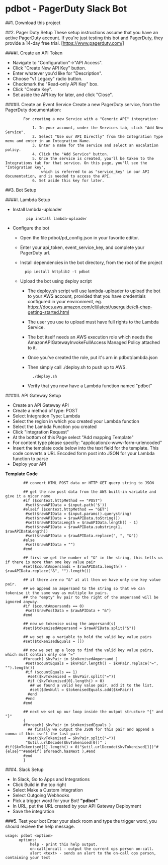 # pdbot - PagerDuty Slack Bot

##1. Download this project

##2. Pager Duty Setup
These setup instructions assume that you have an active PagerDuty account. If you're just testing this bot and PagerDuty, they provide a 14-day free trial. [https://www.pagerduty.com/]

####I. Create an API Token

- Navigate to "Configuration"->"API Access".
- Click "Create New API Key" button.
- Enter whatever you'd like for "Description".
- Choose "v1 Legacy" radio button.
- Checkmark the "Read-only API Key" box.
- Click "Create Key".
- Set aside the API key for later, and click "Close".


####II. Create an Event Service
 Create a new PagerDuty service, from the PagerDuty documentation:
			
			For creating a new Service with a "Generic API" integration:

				1. In your account, under the Services tab, click "Add New Service".
				2. Select "Use our API Directly" from the Integration Type menu and enter in an Integration Name.
				3. Enter a name for the service and select an escalation policy.
				4. Click the "Add Service" button.
				5. Once the service is created, you'll be taken to the Integrations tab for that service. On this page, you'll see the "Integration key", 
					which is referred to as "service_key" in our API documentation, and is needed to access the API.
				6. Set aside this key for later.
		
##3. Bot Setup

####I. Lambda Setup
- Install lambda-uploader
	
			pip install lambda-uploader

- Configure the bot
	* Open the file pdbot/pd_config.json in your favorite editor.
	*  Enter your api_token, event_service_key, and complete your PagerDuty url.
	* Install dependencies in the bot directory, from the root of the project
	
			pip install httplib2 -t pdbot

	* Upload the bot using deploy script
		* The deploy.sh script will use lambda-uploader to upload the bot to your AWS account, provided that you have credentials configured in your environment, eg. https://docs.aws.amazon.com/cli/latest/userguide/cli-chap-getting-started.html
		* The user you use to upload must have full rights to the Lambda Service.
		* The bot itself needs an AWS execution role which needs the AmazonAPIGatewayInvokeFullAccess Managed Policy attached to it.
		* Once you've created the role, put it's arn in pdbot/lambda.json
		* Then simply call ./deploy.sh to push up to AWS.
		
				./deploy.sh
			
		* Verify that you now have a Lambda function named "pdbot"


####II. API Gateway Setup
- Create an API Gateway API
- Create a method of type: POST
- Select Integration Type: Lambda
- Select the region in which you created your Lambda function
- Select the Lambda Function you created
- Click "Integration Request"
- At the bottom of this Page select "Add mapping Template"
- For content type please specify: "application/x-www-form-urlencoded"
- Insert the template code below into the text field for the template. This code converts a 			URL Encoded form post into JSON for your Lambda function to parse
- Deploy your API

**Template Code**	
		
			## convert HTML POST data or HTTP GET query string to JSON
	
			## get the raw post data from the AWS built-in variable and give it a nicer name
			#if ($context.httpMethod == "POST")
			 #set($rawAPIData = $input.path('$'))
			#elseif ($context.httpMethod == "GET")
			 #set($rawAPIData = $input.params().querystring)
			 #set($rawAPIData = $rawAPIData.toString())
			 #set($rawAPIDataLength = $rawAPIData.length() - 1)
			 #set($rawAPIData = $rawAPIData.substring(1, $rawAPIDataLength))
			 #set($rawAPIData = $rawAPIData.replace(", ", "&"))
			#else
			 #set($rawAPIData = "")
			#end
	
			## first we get the number of "&" in the string, this tells us if there is more than one key value pair
			#set($countAmpersands = $rawAPIData.length() - $rawAPIData.replace("&", "").length())
	
			## if there are no "&" at all then we have only one key value pair.
			## we append an ampersand to the string so that we can tokenise it the same way as multiple kv pairs.
			## the "empty" kv pair to the right of the ampersand will be ignored anyway.
			#if ($countAmpersands == 0)
			 #set($rawPostData = $rawAPIData + "&")
			#end
	
			## now we tokenise using the ampersand(s)
			#set($tokenisedAmpersand = $rawAPIData.split("&"))
	
			## we set up a variable to hold the valid key value pairs
			#set($tokenisedEquals = [])
	
			## now we set up a loop to find the valid key value pairs, which must contain only one "="
			#foreach( $kvPair in $tokenisedAmpersand )
			 #set($countEquals = $kvPair.length() - $kvPair.replace("=", "").length())
			 #if ($countEquals == 1)
			  #set($kvTokenised = $kvPair.split("="))
			  #if ($kvTokenised[0].length() > 0)
			   ## we found a valid key value pair. add it to the list.
			   #set($devNull = $tokenisedEquals.add($kvPair))
			  #end
			 #end
			#end
	
			## next we set up our loop inside the output structure "{" and "}"
			{
			#foreach( $kvPair in $tokenisedEquals )
			  ## finally we output the JSON for this pair and append a comma if this isn't the last pair
			  #set($kvTokenised = $kvPair.split("="))
			 "$util.urlDecode($kvTokenised[0])" : #if($kvTokenised[1].length() > 0)"$util.urlDecode($kvTokenised[1])"#{else}""#end#if( $foreach.hasNext ),#end
			#end
			}
		

###4. Slack Setup

- In Slack, Go to Apps and Integrations
- Click Build in the top right
- Select Make a Custom Integration
- Select Outgoing Webhooks
- Pick a trigger word for your Bot! **"pdbot"**
- In URL, put the URL created by your API Gateway Deployment
- Save the integration

###5. Test your bot
Enter your slack room and type the trigger word, you should recieve the help message.

	
	usage: pdbot <option>
	      options:
	           help - print this help output.
	           on-call|oncall - output the current ops person on-call.
	           alert <text> - sends an alert to the on-call ops person, containing your text
	           
           
	
